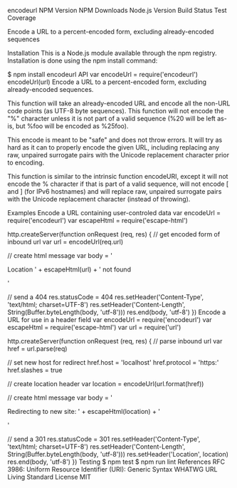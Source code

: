 encodeurl
NPM Version NPM Downloads Node.js Version Build Status Test Coverage

Encode a URL to a percent-encoded form, excluding already-encoded sequences

Installation
This is a Node.js module available through the npm registry. Installation is done using the npm install command:

$ npm install encodeurl
API
var encodeUrl = require('encodeurl')
encodeUrl(url)
Encode a URL to a percent-encoded form, excluding already-encoded sequences.

This function will take an already-encoded URL and encode all the non-URL code points (as UTF-8 byte sequences). This function will not encode the "%" character unless it is not part of a valid sequence (%20 will be left as-is, but %foo will be encoded as %25foo).

This encode is meant to be "safe" and does not throw errors. It will try as hard as it can to properly encode the given URL, including replacing any raw, unpaired surrogate pairs with the Unicode replacement character prior to encoding.

This function is similar to the intrinsic function encodeURI, except it will not encode the % character if that is part of a valid sequence, will not encode [ and ] (for IPv6 hostnames) and will replace raw, unpaired surrogate pairs with the Unicode replacement character (instead of throwing).

Examples
Encode a URL containing user-controled data
var encodeUrl = require('encodeurl')
var escapeHtml = require('escape-html')

http.createServer(function onRequest (req, res) {
  // get encoded form of inbound url
  var url = encodeUrl(req.url)

  // create html message
  var body = '<p>Location ' + escapeHtml(url) + ' not found</p>'

  // send a 404
  res.statusCode = 404
  res.setHeader('Content-Type', 'text/html; charset=UTF-8')
  res.setHeader('Content-Length', String(Buffer.byteLength(body, 'utf-8')))
  res.end(body, 'utf-8')
})
Encode a URL for use in a header field
var encodeUrl = require('encodeurl')
var escapeHtml = require('escape-html')
var url = require('url')

http.createServer(function onRequest (req, res) {
  // parse inbound url
  var href = url.parse(req)

  // set new host for redirect
  href.host = 'localhost'
  href.protocol = 'https:'
  href.slashes = true

  // create location header
  var location = encodeUrl(url.format(href))

  // create html message
  var body = '<p>Redirecting to new site: ' + escapeHtml(location) + '</p>'

  // send a 301
  res.statusCode = 301
  res.setHeader('Content-Type', 'text/html; charset=UTF-8')
  res.setHeader('Content-Length', String(Buffer.byteLength(body, 'utf-8')))
  res.setHeader('Location', location)
  res.end(body, 'utf-8')
})
Testing
$ npm test
$ npm run lint
References
RFC 3986: Uniform Resource Identifier (URI): Generic Syntax
WHATWG URL Living Standard
License
MIT